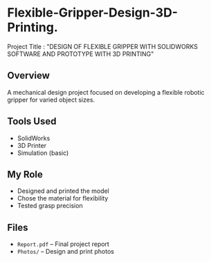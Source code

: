 # Flexible-Gripper-Design-3D-Printing.
Project Title : "DESIGN OF FLEXIBLE GRIPPER WITH SOLIDWORKS SOFTWARE AND PROTOTYPE WITH 3D PRINTING"

## Overview
A mechanical design project focused on developing a flexible robotic gripper for varied object sizes.

## Tools Used
- SolidWorks
- 3D Printer
- Simulation (basic)

## My Role
- Designed and printed the model
- Chose the material for flexibility
- Tested grasp precision

## Files
- `Report.pdf` – Final project report
- `Photos/` – Design and print photos
